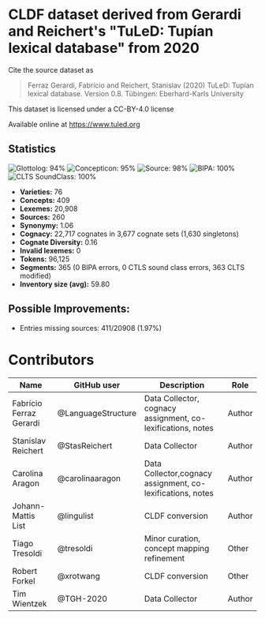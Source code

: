 # CLDF dataset derived from Gerardi and Reichert's "TuLeD: Tupían lexical database" from 2020

Cite the source dataset as

> Ferraz Gerardi, Fabrício and Reichert, Stanislav (2020) TuLeD: Tupían lexical database. Version 0.8. Tübingen: Eberhard-Karls University

This dataset is licensed under a CC-BY-4.0 license

Available online at https://www.tuled.org

## Statistics


![Glottolog: 94%](https://img.shields.io/badge/Glottolog-94%25-green.svg "Glottolog: 94%")
![Concepticon: 95%](https://img.shields.io/badge/Concepticon-95%25-green.svg "Concepticon: 95%")
![Source: 98%](https://img.shields.io/badge/Source-98%25-green.svg "Source: 98%")
![BIPA: 100%](https://img.shields.io/badge/BIPA-100%25-brightgreen.svg "BIPA: 100%")
![CLTS SoundClass: 100%](https://img.shields.io/badge/CLTS%20SoundClass-100%25-brightgreen.svg "CLTS SoundClass: 100%")

- **Varieties:** 76
- **Concepts:** 409
- **Lexemes:** 20,908
- **Sources:** 260
- **Synonymy:** 1.06
- **Cognacy:** 22,717 cognates in 3,677 cognate sets (1,630 singletons)
- **Cognate Diversity:** 0.16
- **Invalid lexemes:** 0
- **Tokens:** 96,125
- **Segments:** 365 (0 BIPA errors, 0 CTLS sound class errors, 363 CLTS modified)
- **Inventory size (avg):** 59.80

## Possible Improvements:



- Entries missing sources: 411/20908 (1.97%)

# Contributors

Name | GitHub user | Description | Role
--- | --- | --- | ---
Fabrício Ferraz Gerardi | @LanguageStructure | Data Collector, cognacy assignment, co-lexifications, notes | Author
Stanislav Reichert |@StasReichert | Data Collector | Author
Carolina Aragon | @carolinaaragon | Data Collector,cognacy assignment, co-lexifications, notes | Author
Johann-Mattis List | @lingulist | CLDF conversion | Author
Tiago Tresoldi | @tresoldi | Minor curation, concept mapping refinement | Other
Robert Forkel | @xrotwang | CLDF conversion | Other
Tim Wientzek | @TGH-2020 | Data Collector | Author



